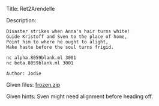 Title: Ret2Arendelle

Description:
```
Disaster strikes when Anna's hair turns white!
Guide Kristoff and Sven to the place of home,
Point him to where he ought to alight,
Make haste before the soul turns frigid.

nc alpha.8059blank.ml 3001
nc beta.8059blank.ml 3001

Author: Jodie
```

Given files: [frozen.zip](https://github.com/Coder-Here/HACK-AC-2022-CTF/blob/main/Pwn/Ret2Arendelle/frozen.zip "frozen.zip")

Given hints: Sven might need alignment before heading off.
